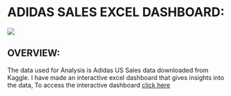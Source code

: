 # ADIDAS SALES EXCEL DASHBOARD:
![](https://github.com/N-I-TI-N/PortfolioProjects/blob/main/Adidas_US_Sales_Dashboard/Dashboard.PNG)

## OVERVIEW:
The data used for Analysis is Adidas US Sales data downloaded from Kaggle. I have made an interactive excel dashboard that gives insights into the data, To access the interactive dashboard [click here](https://1drv.ms/x/s!AuUeZCjA6OovgWd3_9UIZVKd1Mm5?e=wIsIa7&nav=MTVfezAwMDAwMDAwLTAwMDEtMDAwMC0wMzAwLTAwMDAwMDAwMDAwMH0)  

